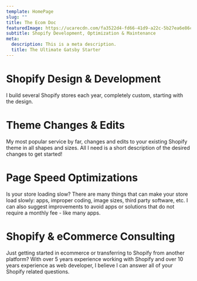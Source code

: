 ```yaml
---
template: HomePage
slug: ""
title: The Ecom Doc
featuredImage: https://ucarecdn.com/fa3522d4-fd66-41d9-a22c-5b27ea6e86c1/
subtitle: Shopify Development, Optimization & Maintenance
meta:
  description: This is a meta description.
  title: The Ultimate Gatsby Starter
---
```

# Shopify Design & Development

I build several Shopify stores each year, completely custom, starting with the design. 

# Theme Changes & Edits

My most popular service by far, changes and edits to your existing Shopify theme in all shapes and sizes. All I need is a short description of the desired changes to get started!

# Page Speed Optimizations

Is your store loading slow? There are many things that can make your store load slowly: apps, improper coding, image sizes, third party software, etc.  I can also suggest improvements to avoid apps or solutions that do not require a monthly fee - like many apps.


# Shopify & eCommerce Consulting

Just getting started in ecommerce or transferring to Shopify from another platform? With over 5 years experience working with Shopify and over 10 years experience as web developer, I believe I can answer all of your Shopify related questions.

